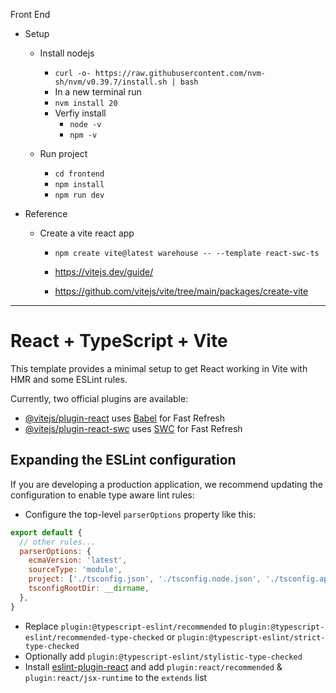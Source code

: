 Front End

- Setup
    - Install nodejs
        - `curl -o- https://raw.githubusercontent.com/nvm-sh/nvm/v0.39.7/install.sh | bash`
        - In a new terminal run
        - `nvm install 20`
        - Verfiy install    
            - `node -v`
            - `npm -v`

    - Run project
        - `cd frontend`
        - `npm install`
        - `npm run dev`

- Reference
    - Create a vite react app
        - `npm create vite@latest warehouse -- --template react-swc-ts`

        - https://vitejs.dev/guide/
        - https://github.com/vitejs/vite/tree/main/packages/create-vite


--- 


# React + TypeScript + Vite

This template provides a minimal setup to get React working in Vite with HMR and some ESLint rules.

Currently, two official plugins are available:

- [@vitejs/plugin-react](https://github.com/vitejs/vite-plugin-react/blob/main/packages/plugin-react/README.md) uses [Babel](https://babeljs.io/) for Fast Refresh
- [@vitejs/plugin-react-swc](https://github.com/vitejs/vite-plugin-react-swc) uses [SWC](https://swc.rs/) for Fast Refresh

## Expanding the ESLint configuration

If you are developing a production application, we recommend updating the configuration to enable type aware lint rules:

- Configure the top-level `parserOptions` property like this:

```js
export default {
  // other rules...
  parserOptions: {
    ecmaVersion: 'latest',
    sourceType: 'module',
    project: ['./tsconfig.json', './tsconfig.node.json', './tsconfig.app.json'],
    tsconfigRootDir: __dirname,
  },
}
```

- Replace `plugin:@typescript-eslint/recommended` to `plugin:@typescript-eslint/recommended-type-checked` or `plugin:@typescript-eslint/strict-type-checked`
- Optionally add `plugin:@typescript-eslint/stylistic-type-checked`
- Install [eslint-plugin-react](https://github.com/jsx-eslint/eslint-plugin-react) and add `plugin:react/recommended` & `plugin:react/jsx-runtime` to the `extends` list
